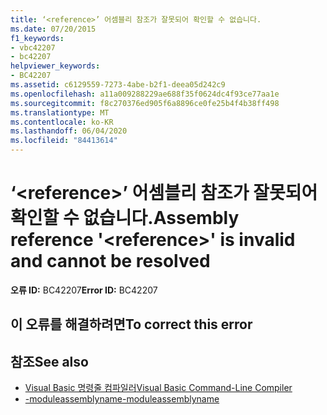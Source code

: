 ```yaml
---
title: ‘<reference>’ 어셈블리 참조가 잘못되어 확인할 수 없습니다.
ms.date: 07/20/2015
f1_keywords:
- vbc42207
- bc42207
helpviewer_keywords:
- BC42207
ms.assetid: c6129559-7273-4abe-b2f1-deea05d242c9
ms.openlocfilehash: a11a009288229ae688f35f0624dc4f93ce77aa1e
ms.sourcegitcommit: f8c270376ed905f6a8896ce0fe25b4f4b38ff498
ms.translationtype: MT
ms.contentlocale: ko-KR
ms.lasthandoff: 06/04/2020
ms.locfileid: "84413614"
---
```

# <a name="assembly-reference-reference-is-invalid-and-cannot-be-resolved"></a><span data-ttu-id="6b792-102">‘\<reference>’ 어셈블리 참조가 잘못되어 확인할 수 없습니다.</span><span class="sxs-lookup"><span data-stu-id="6b792-102">Assembly reference '\<reference>' is invalid and cannot be resolved</span></span>

<span data-ttu-id="6b792-103">**오류 ID:** BC42207</span><span class="sxs-lookup"><span data-stu-id="6b792-103">**Error ID:** BC42207</span></span>

## <a name="to-correct-this-error"></a><span data-ttu-id="6b792-104">이 오류를 해결하려면</span><span class="sxs-lookup"><span data-stu-id="6b792-104">To correct this error</span></span>

## <a name="see-also"></a><span data-ttu-id="6b792-105">참조</span><span class="sxs-lookup"><span data-stu-id="6b792-105">See also</span></span>

- [<span data-ttu-id="6b792-106">Visual Basic 명령줄 컴파일러</span><span class="sxs-lookup"><span data-stu-id="6b792-106">Visual Basic Command-Line Compiler</span></span>](../reference/command-line-compiler/index.md)
- [<span data-ttu-id="6b792-107">-moduleassemblyname</span><span class="sxs-lookup"><span data-stu-id="6b792-107">-moduleassemblyname</span></span>](../reference/command-line-compiler/moduleassemblyname.md)
